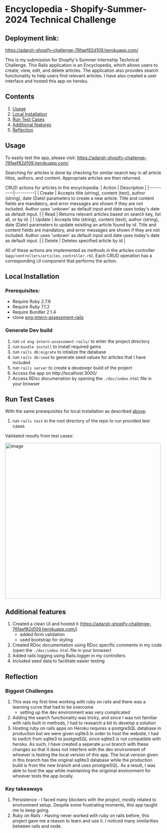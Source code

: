# Encyclopedia - Shopify-Summer-2024 Technical Challenge

## Deployment link:
https://adarsh-shopify-challenge-76faef82d109.herokuapp.com/

This is my submission for Shopfiy's Summer Internship Technical Challenge. This Rails application is an Encyclopedia, which allows users to create, view, edit, and delete articles. The application also provides search functionality to help users find relevant articles. I have also created a user interface and hosted this app on heroku.

## Contents
1. [Usage](#usage)
2. [Local Installation](#local-installation)
3. [Run Test Cases](#run-test-cases)
4. [Additional features](#additional-features)
5. [Reflection](#reflection)

## Usage
To easily test the app, please visit: https://adarsh-shopify-challenge-76faef82d109.herokuapp.com/

Searching for articles is done by checking for similar search key in all article titles, authors, and content. Appropriate articles are then returned.

CRUD actions for articles in the encyclopedia: 
| Action | Description | 
|----------|----------|
| Create | Accepts title (string), content (text), author (string), date (Date) parameters to create a new article. Title and content fields are mandatory, and error messages are shown if they are not included. Author uses 'unkown' as default input and date uses today's date as default input. |
| Read | Returns relevant articles based on search key, list all, or by id. | 
| Update | Accepts title (string), content (text), author (string), date (Date) parameters to update exisiting an article found by id. Title and content fields are mandatory, and error messages are shown if they are not included. Author uses 'unkown' as default input and date uses today's date as default input. | 
| Delete | Deletes specified article by id | 

All of these actions are implemented as methods in the articles controller (`app/controllers/articles_controller.rb`). Each CRUD operation has a corresponding UI component that performs the action.

## Local Installation
### Prerequisites:
- Require Ruby 2.7.6
- Require Ruby 7.1.2
- Require Bundler 2.1.4
- clone [eng-intern-assessment-rails](https://github.com/adarsh-swe/eng-intern-assessment-rails)

### Generate Dev build
1. run `cd eng-intern-assessment-rails/` to enter the project directory
2. run `bundle install` to install required gems
3. run `rails db:migrate` to intialize the database
4. run `rails db:seed` to generate seed values for articles that I have included
5. run `rails server` to create a develoepr build of the project
6. Access the app on http://localhost:3000/
7. Access RDoc documenation by opening the `./doc/index.html` file in your browser

## Run Test Cases
With the same prerequisites for local installation as described [above](#local-installation):
1. run `rails test` in the root directory of the repo to run provided test cases

Validated results from test cases:

<img width="500" alt="image" src="https://github.com/adarsh-swe/eng-intern-assessment-rails/assets/59131301/1ba0c32f-2e5f-4310-bc43-66b790f0af5a">

## Additional features
1. Created a clean UI and hosted it (https://adarsh-shopify-challenge-76faef82d109.herokuapp.com/)
   * added form validation
   * used bootstrap for styling
3. Created RDoc documentation using RDoc specific comments in my code (open the `./doc/index.html` file in your browser)
4. Added rails logging using Rails.logger in my controllers
5. Included seed data to facilitate easier testing

## Reflection
### Biggest Challenges
1. This was my first time working with ruby on rails and there was a learning curve that had to be overcome
   * setting up the dev environment was very complicated
2. Adding the search functionality was tricky, and since I was not familiar with rails built in methods, I had to research a bit to develop a solution
3. Hosting ruby on rails apps on Heroku requires a postgreSQL database in production but we were given sqlite3.In order to host the website, I had to switch from sqlite3 to postgreSQL since sqlite3 is not compatible with heroku. As such, I have created a seperate `prod` branch with these changes so that it does not interfere with the dev environment of whoever is testing the local version of this app. The local version given in this branch has the original sqllite3 database while the production build is from the new branch and uses prostgreSQL. As a result, I was able to host the app while maintaining the origninal environment for whoever tests the app locally.

### Key takeaways
1. Persistence - I faced many blockers with the project, mostly related to environment setup. Despite some frustrating moments, this app taught me to keep going.
2. Ruby on Rails - Having never worked with ruby on rails before, this project gave me a reason to learn and use it. I noticed many similarities between rails and node.

